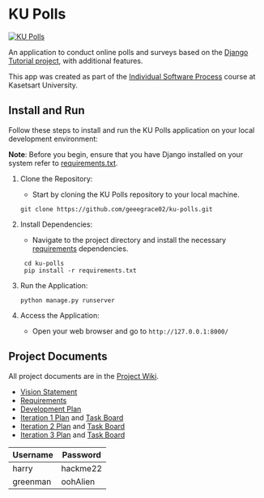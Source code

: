 # KU Polls

[![KU Polls](https://github.com/geeegrace02/ku-polls/actions/workflows/ku-polls.yml/badge.svg)](https://github.com/geeegrace02/ku-polls/actions/workflows/ku-polls.yml)

An application to conduct online polls and surveys based
on the [Django Tutorial project](https://docs.djangoproject.com/en/3.1/intro/tutorial01/), with
additional features.

This app was created as part of the [Individual Software Process](
https://cpske.github.io/ISP) course at Kasetsart University.


## Install and Run

Follow these steps to install and run the KU Polls application 
on your local development environment:

**Note**: Before you begin, ensure that you have Django installed on your system 
refer to [requirements.txt](./requirements.txt). 

1. Clone the Repository: 
    - Start by cloning the KU Polls repository to your local machine.
    ```
   git clone https://github.com/geeegrace02/ku-polls.git
    ```

2. Install Dependencies: 
   - Navigate to the project directory and install the necessary [requirements](./requirements.txt) dependencies.
   ```
    cd ku-polls
    pip install -r requirements.txt
    ```
   
3. Run the Application:
    ```
   python manage.py runserver
    ```

4. Access the Application:
   - Open your web browser and go to `http://127.0.0.1:8000/`

    
## Project Documents

All project documents are in the [Project Wiki](https://github.com/geeegrace02/ku-polls/wiki).

- [Vision Statement](https://github.com/geeegrace02/ku-polls/wiki/Vision-Statement)
- [Requirements](https://github.com/geeegrace02/ku-polls/wiki/Requirements)
- [Development Plan](https://github.com/geeegrace02/ku-polls/wiki/Development-Plan)
- [Iteration 1 Plan](https://github.com/geeegrace02/ku-polls/wiki/Iteration-1-Plan) and [Task Board](https://github.com/users/geeegrace02/projects/1/views/1)
- [Iteration 2 Plan](https://github.com/geeegrace02/ku-polls/wiki/Iteration-2-Plan) and [Task Board](https://github.com/users/geeegrace02/projects/1/views/2)
- [Iteration 3 Plan](https://github.com/geeegrace02/ku-polls/wiki/Iteration-3-Plan) and [Task Board](https://github.com/users/geeegrace02/projects/1/views/4)


| Username | Password |
|----------|----------|
| harry    | hackme22 |
| greenman | oohAlien |